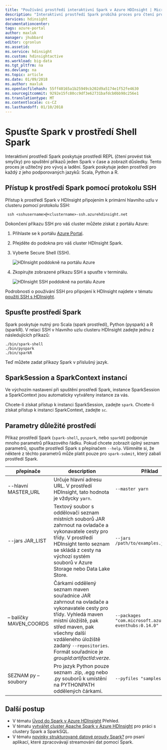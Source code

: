 ```yaml
---
title: "Používání prostředí interaktivní Spark v Azure HDInsight | Microsoft Docs"
description: "Interaktivní prostředí Spark probíhá proces pro čtení provést tisk pro spouštění příkazů jeden Spark v čase a zobrazit důsledky."
services: hdinsight
documentationcenter: 
tags: azure-portal
author: maxluk
manager: jhubbard
editor: cgronlun
ms.assetid: 
ms.service: hdinsight
ms.custom: hdinsightactive
ms.workload: big-data
ms.tgt_pltfrm: na
ms.devlang: na
ms.topic: article
ms.date: 01/09/2018
ms.author: maxluk
ms.openlocfilehash: 55ff40165a1b25949cb202d9a5174e1f52fe4630
ms.sourcegitcommit: 9292e15fc80cc9df3e62731bafdcb0bb98c256e1
ms.translationtype: MT
ms.contentlocale: cs-CZ
ms.lasthandoff: 01/10/2018
---
```

# <a name="run-spark-from-the-spark-shell"></a>Spusťte Spark v prostředí Shell Spark

Interaktivní prostředí Spark poskytuje prostředí REPL (čtení provést tisk smyčky) pro spuštění příkazů jeden Spark v čase a zobrazit důsledky. Tento proces je užitečný pro vývoj a ladění. Spark poskytuje jeden prostředí pro každý z jeho podporovaných jazyků: Scala, Python a R.

## <a name="get-to-a-spark-shell-with-ssh"></a>Přístup k prostředí Spark pomocí protokolu SSH

Přístup k prostředí Spark v HDInsight připojením k primární hlavního uzlu v clusteru pomocí protokolu SSH:

     ssh <sshusername>@<clustername>-ssh.azurehdinsight.net

Dokončení příkazu SSH pro váš cluster můžete získat z portálu Azure:

1. Přihlaste se k portálu [Azure Portal](https://portal.azure.com).
2. Přejděte do podokna pro váš cluster HDInsight Spark.
3. Vyberte Secure Shell (SSH).

    ![HDInsight poddokně na portálu Azure](./media/apache-spark-shell/hdinsight-spark-blade.png)

4. Zkopírujte zobrazené příkazu SSH a spusťte v terminálu.

    ![HDInsight SSH poddokně na portálu Azure](./media/apache-spark-shell/hdinsight-spark-ssh-blade.png)

Podrobnosti o používání SSH pro připojení k HDInsight najdete v tématu [použití SSH s HDInsight](../hdinsight-hadoop-linux-use-ssh-unix.md).

## <a name="run-a-spark-shell"></a>Spusťte prostředí Spark

Spark poskytuje nutný pro Scala (spark prostředí), Python (pyspark) a R (sparkR). V relaci SSH v hlavního uzlu clusteru HDInsight zadejte jednu z následujících příkazů:

    ./bin/spark-shell
    ./bin/pyspark
    ./bin/sparkR

Teď můžete zadat příkazy Spark v příslušný jazyk.

## <a name="sparksession-and-sparkcontext-instances"></a>SparkSession a SparkContext instancí

Ve výchozím nastavení při spuštění prostředí Spark, instance SparkSession a SparkContext jsou automaticky vytvářeny instance za vás.

Chcete-li získat přístup k instanci SparkSession, zadejte `spark`. Chcete-li získat přístup k instanci SparkContext, zadejte `sc`.

## <a name="important-shell-parameters"></a>Parametry důležité prostředí

Příkaz prostředí Spark (`spark-shell`, `pyspark`, nebo `sparkR`) podporuje mnoho parametrů příkazového řádku. Pokud chcete zobrazit úplný seznam parametrů, spusťte prostředí Spark s přepínačem `--help`. Všimněte si, že některé z těchto parametrů může platit pouze pro `spark-submit`, který zabalí prostředí Spark.

| přepínače | description | Příklad |
| --- | --- | --- |
| --hlavní MASTER_URL | Určuje hlavní adresu URL. V prostředí HDInsight, tato hodnota je vždycky `yarn`. | `--master yarn`|
| --jars JAR_LIST | Textový soubor s oddělovači seznam místních souborů JAR zahrnout na ovladače a vykonavatele cesty pro třídy. V prostředí HDInsight tento seznam se skládá z cesty na výchozí systém souborů v Azure Storage nebo Data Lake Store. | `--jars /path/to/examples.jar` |
| – balíčky MAVEN_COORDS | Čárkami oddělený seznam maven souřadnice JAR zahrnout na ovladače a vykonavatele cesty pro třídy. Vyhledá maven místní úložiště, pak střed maven, pak všechny další vzdáleného úložiště zadaný `--repositories`. Formát souřadnice je *groupId*:*artifactId*:*verze*. | `--packages "com.microsoft.azure:azure-eventhubs:0.14.0"`|
| SEZNAM py – soubory | Pro jazyk Python pouze seznam .zip, .egg nebo .py souborů k umístění na PYTHONPATH oddělených čárkami. | `--pyfiles "samples.py"` |

## <a name="next-steps"></a>Další postup

- V tématu [Úvod do Spark v Azure HDInsight](apache-spark-overview.md) Přehled.
- V tématu [vytvářet cluster Apache Spark v Azure HDInsight](apache-spark-jupyter-spark-sql.md) pro práci s clustery Spark a SparkSQL.
- V tématu [novinky strukturované datové proudy Spark?](apache-spark-streaming-overview.md) pro psaní aplikací, které zpracovávají streamování dat pomocí Spark.

